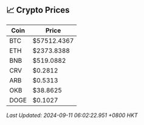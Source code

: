 ## 📈 Crypto Prices

| Coin | Price |
| ---- | ----- |
| BTC | $57512.4367 |
| ETH | $2373.8388 |
| BNB | $519.0882 |
| CRV | $0.2812 |
| ARB | $0.5313 |
| OKB | $38.8625 |
| DOGE | $0.1027 |

_Last Updated: 2024-09-11 06:02:22.951 +0800 HKT_